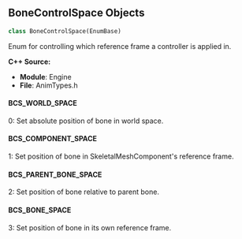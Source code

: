 ## BoneControlSpace Objects

```python
class BoneControlSpace(EnumBase)
```

Enum for controlling which reference frame a controller is applied in.

**C++ Source:**

- **Module**: Engine
- **File**: AnimTypes.h

<a id="unreal.BoneControlSpace.BCS_WORLD_SPACE"></a>

#### BCS_WORLD_SPACE

0: Set absolute position of bone in world space.

<a id="unreal.BoneControlSpace.BCS_COMPONENT_SPACE"></a>

#### BCS_COMPONENT_SPACE

1: Set position of bone in SkeletalMeshComponent's reference frame.

<a id="unreal.BoneControlSpace.BCS_PARENT_BONE_SPACE"></a>

#### BCS_PARENT_BONE_SPACE

2: Set position of bone relative to parent bone.

<a id="unreal.BoneControlSpace.BCS_BONE_SPACE"></a>

#### BCS_BONE_SPACE

3: Set position of bone in its own reference frame.

<a id="unreal.AnimInterpolationType"></a>